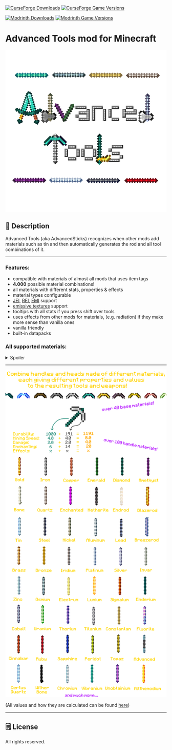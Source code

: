 [![CurseForge Downloads](https://cf.way2muchnoise.eu/247091.svg?badge_style=for_the_badge)][cf_mod] [![CurseForge Game Versions](https://cf.way2muchnoise.eu/versions/247091.svg?badge_style=for_the_badge)][cf_mod]

[![Modrinth Downloads](https://img.shields.io/modrinth/dt/e4rqAMfN?label=Modrinth&logo=modrinth&style=for-the-badge)][mr_mod] [![Modrinth Game Versions](https://img.shields.io/modrinth/game-versions/e4rqAMfN?label=Available%20for&logo=modrinth&style=for-the-badge)][mr_mod]

# Advanced Tools mod for Minecraft

![Logo](https://github.com/XxRexRaptorxX/AdvancedSticks/blob/master/src/main/resources/logo.png?raw=true)

## 📖 Description

Advanced Tools (aka AdvancedSticks) recognizes when other mods add materials such as tin and then automatically generates the rod and all tool combinations of it.

-----

### Features:
- compatible with materials of almost all mods that uses item tags
- **4.000** possible material combinations!
- all materials with different stats, properties & effects
- material types configurable
- [JEI](https://www.curseforge.com/minecraft/mc-mods/jei), [REI](https://www.curseforge.com/minecraft/mc-mods/roughly-enough-items), [EMI](https://www.curseforge.com/minecraft/mc-mods/emi) support
- [emissive textures](https://www.curseforge.com/minecraft/mc-mods/moremcmeta-emissive-forge) support
- tooltips with all stats if you press shift over tools
- uses effects from other mods for materials, (e.g. radiation) if they make more sense than vanilla ones
- vanilla friendly
- built-in datapacks

### All supported materials:
<details>
<summary>Spoiler</summary>
<li>bone</li><li>copper</li><li>advanced</li><li>enchanted</li><li>blaze</li><li>emerald</li><li>amethyst</li><li>end</li><li>iron</li><li>gold</li><li>diamond</li><li>netherite</li><li>breeze</li><li>aluminum</li><li>electrum</li><li>tin</li><li>brass</li><li>bronze</li><li>constantan</li><li>nickel</li><li>invar</li><li>steel</li><li>lumium</li><li>iridium</li><li>osmium</li><li>platinum</li><li>enderium</li><li>uranium</li><li>signalum</li><li>lead</li><li>ruby</li><li>sapphire</li><li>topaz</li><li>peridot</li><li>cinnabar</li><li>fluorite</li><li>vibranium</li><li>unobtainium</li><li>allthemodium</li><li>certus quartz</li><li>quartz</li><li>cobalt</li><li>titanium</li><li>zinc</li><li>stone</li><li>adamant</li><li>advanced alloy</li><li>antimony</li><li>apatite</li><li>aquite</li><li>atomic alloy</li><li>basalz rod</li><li>bedrock</li><li>beryllium</li><li>biosteel</li><li>blastproofalloy</li><li>blitz rod</li><li>blizz rod</li><li>cadmium</li><li>thorium</li><li>carbon</li><li>certus quartz crystal</li><li>charoite</li><li>cupronickel</li><li>dark steel</li><li>duratium</li><li>diopside</li><li>elementium</li><li>end steel</li><li>energetic alloy</li><li>energite</li><li>energized copper</li><li>energized gold</li><li>falsite</li><li>fluix crystal</li><li>plastic</li><li>horizonite</li><li>infused alloy</li><li>kanthal</li><li>manasteel</li><li>manganese</li><li>obsidian</li><li>plutonium</li><li>prismarine</li><li>pulsating alloy</li><li>pyrope</li><li>redstone</li><li>reinforced alloy</li><li>silicon</li><li>solarium</li><li>stainless steel</li><li>terrasteel</li><li>superconductor</li><li>tungsten</li><li>ventium</li><li>vibrant alloy</li><li>zanite</li><li>opal</li><li>anglesite</li><li>benitoite</li><li>blutonium</li><li>cyanite</li><li>graphite</li><li>insanite</li><li>ludicrite</li><li>magentite</li><li>netherite-diamond</li><li>netherite-emerald</li><li>netherite-gold</li><li>netherite-iron</li><li>ridiculite</li><li>yellorium</li><li>wither bone</li><li>compressed iron</li><li>ender crystal</li><li>glowstone</li><li>inanite</li><li>pink slime</li><li>soularium</li><li>blue steel</li><li>high carbon blue steel</li><li>weak blue steel</li><li>wrought iron</li><li>weak steel</li><li>high carbon steel</li><li>black steel</li><li>high carbon black steel</li><li>black bronze</li><li>bismuth</li><li>bismuth bronze</li><li>red steel</li><li>high carbon red steel</li><li>weak red steel</li><li>rose gold</li><li>pig iron</li><li>sterling silver</li><li>pyrite</li>
</details>

-----

![review picture](https://github.com/XxRexRaptorxX/AdvancedSticks/blob/master/src/main/resources/review.png?raw=true)

(All values and how they are calculated can be found [here](https://github.com/XxRexRaptorxX/AdvancedSticks/blob/master/src/main/java/xxrexraptorxx/advancedsticks/utils/ToolMaterials.java))

-----

## 🗒️ License

All rights reserved.

[cf_mod]: https://www.curseforge.com/minecraft/mc-mods/advanced-sticks

[mr_mod]: https://modrinth.com/mod/advanced-sticks
